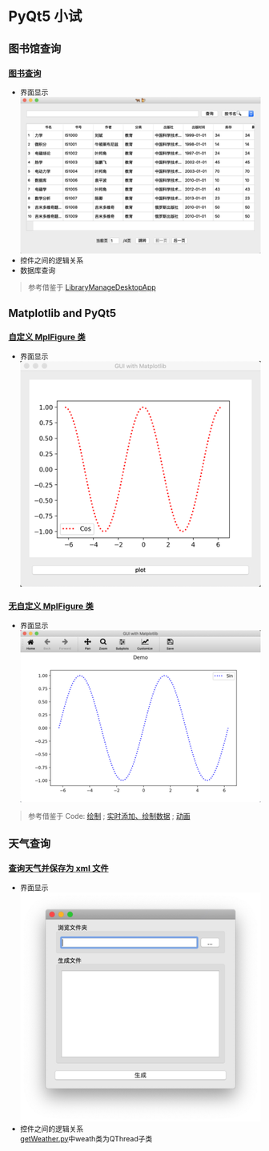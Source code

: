 # PyQt5 小试
## 图书馆查询
### [图书查询](https://github.com/fhhan/qt/blob/master/QBook.py)
- 界面显示
![图片](https://github.com/fhhan/qt/blob/master/fig/WindowView.png)
- 控件之间的逻辑关系
- 数据库查询
> 参考借鉴于 [LibraryManageDesktopApp](https://github.com/ycdxsb/LibraryManageDesktopApp)

## Matplotlib and PyQt5
### [自定义 MplFigure 类](https://github.com/fhhan/qt/blob/master/Matplotlib_MplCanvas.py)
- 界面显示
![图片2](https://github.com/fhhan/qt/blob/master/fig/canvas2.png)

### [无自定义 MplFigure 类](https://github.com/fhhan/qt/blob/master/Matplotlib_qt.py)
- 界面显示
![图片](https://github.com/fhhan/qt/blob/master/fig/canvas3.png)

> 参考借鉴于 Code:
>[绘制](matplotlib_with_pyqt.py) ; [实时添加、绘制数据](Animation_matplotlib_1.py) ; [动画](Animation_matplotlib_2.py)

## 天气查询
### [查询天气并保存为 xml 文件](setWeather.py)
- 界面显示
![图片](fig/weather.jpg)
- 控件之间的逻辑关系  
[getWeather.py](getWeather.py)中weath类为QThread子类
